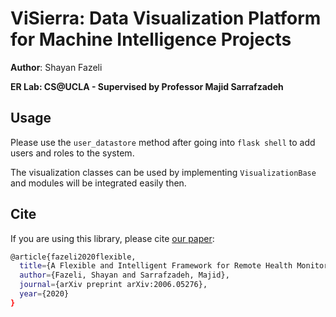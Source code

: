 # ViSierra: Data Visualization Platform for Machine Intelligence Projects

__Author__: Shayan Fazeli

__ER Lab: CS@UCLA - Supervised by Professor Majid Sarrafzadeh__

## Usage

Please use the `user_datastore` method after going into `flask shell` to add users and roles to the system.

The visualization classes can be used by implementing `VisualizationBase` and modules will be integrated easily then.

## Cite
If you are using this library, please cite [our paper](https://arxiv.org/abs/2006.05276):

```bash
@article{fazeli2020flexible,
  title={A Flexible and Intelligent Framework for Remote Health Monitoring Dashboards},
  author={Fazeli, Shayan and Sarrafzadeh, Majid},
  journal={arXiv preprint arXiv:2006.05276},
  year={2020}
}
```
